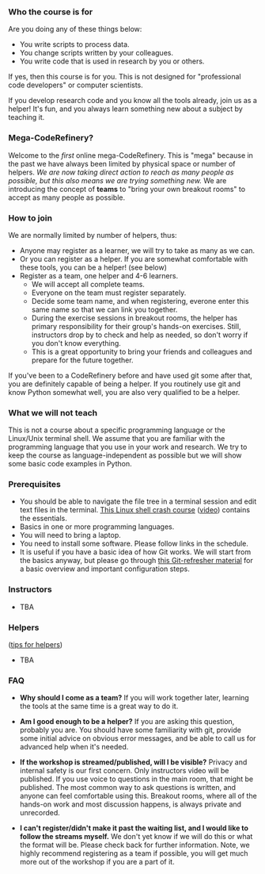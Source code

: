 
### Who the course is for

Are you doing any of these things below:
- You write scripts to process data.
- You change scripts written by your colleagues.
- You write code that is used in research by you or others.

If yes, then this course is for you.  This is not designed for
"professional code developers" or computer scientists.

If you develop research code and you know all the tools
already, join us as a helper! It's fun, and you always learn
something new about a subject by teaching it.


### Mega-CodeRefinery?

Welcome to the *first* online mega-CodeRefinery.  This is "mega"
because in the past we have always been limited by physical space or
number of helpers.  *We are now taking direct action to reach as many
people as possible, but this also means we are trying something new.*
We are introducing the concept of **teams** to "bring your own breakout
rooms" to accept as many people as possible.


### How to join

We are normally limited by number of helpers, thus:

- Anyone may register as a learner, we will try to take as many as we can.
- Or you can register as a helper.  If you are somewhat comfortable
  with these tools, you can be a helper! (see below)
- Register as a team, one helper and 4-6 learners.
  - We will accept all complete teams.
  - Everyone on the team must register separately.
  - Decide some team name, and when registering, everone enter this
    same name so that we can link you together.
  - During the exercise sessions in breakout rooms, the helper has
    primary responsibility for their group's hands-on exercises.
    Still, instructors drop by to check and help
    as needed, so don't worry if you don't know everything.
  - This is a great opportunity to bring your friends and colleagues
    and prepare for the future together.

If you've been to a CodeRefinery before and have used git some after
that, you are definitely capable of being a helper.  If you routinely
use git and know Python somewhat well, you are also very qualified to
be a helper.


### What we will not teach

This is not a course about a specific programming language or
the Linux/Unix terminal shell.  We assume that you are familiar with the programming
language that you use in your work and research.  We try to keep the course as
language-independent as possible but we will show some basic code examples in
Python.



### Prerequisites

- You should be able to navigate the file tree in a terminal session and edit
  text files in the terminal.
  [This Linux shell crash course](https://scicomp.aalto.fi/scicomp/shell.html)
  ([video](https://youtu.be/56p6xX0aToI))
  contains the essentials.
- Basics in one or more programming languages.
- You will need to bring a laptop.
- You need to install some software. Please follow links in the schedule.
- It is useful if you have a basic idea of how Git works. We will start from
  the basics anyway, but please go through
  [this Git-refresher material](https://coderefinery.github.io/git-refresher/)
  for a basic overview and important configuration steps.


### Instructors

- TBA


### Helpers

([tips for helpers](https://github.com/coderefinery/manuals/blob/master/helping-and-teaching.md))

- TBA


### FAQ

* **Why should I come as a team?**  If you will work together later,
  learning the tools at the same time is a great way to do it.

* **Am I good enough to be a helper?**  If you are asking this
  question, probably you are.  You should have some familiarity with
  git, provide some initial advice on obvious error messages, and
  be able to call us for advanced help when it's needed.

* **If the workshop is streamed/published, will I be visible?**
  Privacy and internal safety is our first concern.  Only instructors
  video will be published.  If you use voice to questions in the main room,
  that might be published.  The most common way to ask questions is
  written, and anyone can feel comfortable using this.  Breakout
  rooms, where all of the hands-on work and most discussion happens,
  is always private and unrecorded.

* **I can't register/didn't make it past the waiting list, and I would
  like to follow the streams myself.**  We don't yet know if we will
  do this or what the format will be.  Please check back for further
  information.  Note, we highly recommend registering as a team if
  possible, you will get much more out of the workshop if you are a
  part of it.
